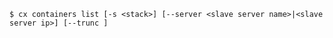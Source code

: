 <!-- usedin: [ _includes/_inlines/Toolbelt/Maestro/containers/containers_usage-1.md] -->

```
$ cx containers list [-s <stack>] [--server <slave server name>|<slave server ip>] [--trunc ]
```
